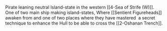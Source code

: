 Pirate leaning neutral Island-state in the western [[4-Sea of Strife (W)]].  One of two main ship making island-states, Where [[Sentient Figureheads]] awaken from and one of two places where they have mastered  a secret technique to enhance the Hull to be able to cross the [[2-Oshanan Trench]].